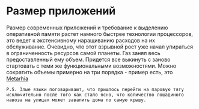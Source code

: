 # Размер приложений
Размер современных приложений и требование к выделению оперативной памяти растет намного быстрее технологии процессоров, это ведет к экстенсивному наращиванию расходов на их обслуживание. Очевидно, что этот взрывной рост уже начал упираться в ограниченность ресурсов самой планеты. Газ занял весь предоставленный ему объем. Придется все выкинуть с заново стартовать с теми же функциональными возможностями. Можно сократить объемы примерно на три порядка - пример есть, это [Metarhia](https://github.com/metarhia)

    P.S. Злые языки поговаривают, что пришлось перейти на паровую тягу исключительно после того как стало ясно, что количество лошадиного навоза на улицах может завалить дома по самую крышу. 